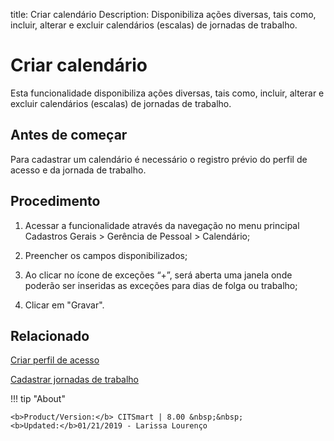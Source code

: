 title:  Criar calendário
Description: Disponibiliza ações diversas, tais como, incluir, alterar e excluir calendários (escalas) de jornadas de trabalho. 
# Criar calendário
Esta funcionalidade disponibiliza ações diversas, tais como, incluir, alterar e excluir calendários (escalas) de jornadas de trabalho.

Antes de começar
----------------

Para cadastrar um calendário é necessário o registro prévio do perfil de acesso
e da jornada de trabalho.

Procedimento
------------

1.  Acessar a funcionalidade através da navegação no menu principal Cadastros
    Gerais \> Gerência de Pessoal \> Calendário;

2.  Preencher os campos disponibilizados;

3.  Ao clicar no ícone de exceções “+”, será aberta uma janela onde poderão ser
    inseridas as exceções para dias de folga ou trabalho;

4.  Clicar em "Gravar".

Relacionado
-----------

[Criar perfil de acesso](/pt-br/citsmart-platform-8/initial-settings/access-settings/profile/create-profile-access.html)

[Cadastrar jornadas de trabalho](/pt-br/citsmart-platform-8/platform-administration/time/create-working-day.html)

!!! tip "About"

    <b>Product/Version:</b> CITSmart | 8.00 &nbsp;&nbsp;
    <b>Updated:</b>01/21/2019 - Larissa Lourenço
